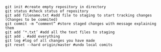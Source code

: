     git init #create empty repository in directory 
    git status #check status of repository  
    git add filename.txt #add file to staging to start tracking changes (Changes to be commited) 
    git commit -m “comment” #store staged changes with message explaining them 
    git add ‘*.txt’ #add all the text files to staging 
    git add . #add everything 
    git log #log of all changes you have made 
    git reset --hard origin/master #undo local comits
